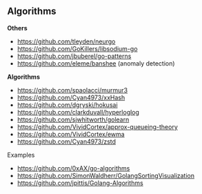 ## Algorithms

**Others**

- https://github.com/tleyden/neurgo
- https://github.com/GoKillers/libsodium-go
- https://github.com/jbuberel/go-patterns
- https://github.com/eleme/banshee (anomaly detection)

**Algorithms**

- https://github.com/spaolacci/murmur3
- https://github.com/Cyan4973/xxHash
- https://github.com/dgryski/hokusai
- https://github.com/clarkduvall/hyperloglog
- https://github.com/sjwhitworth/golearn
- https://github.com/VividCortex/approx-queueing-theory
- https://github.com/VividCortex/ewma
- https://github.com/Cyan4973/zstd

Examples

- https://github.com/0xAX/go-algorithms
- https://github.com/SimonWaldherr/GolangSortingVisualization
- https://github.com/jpittis/Golang-Algorithms



